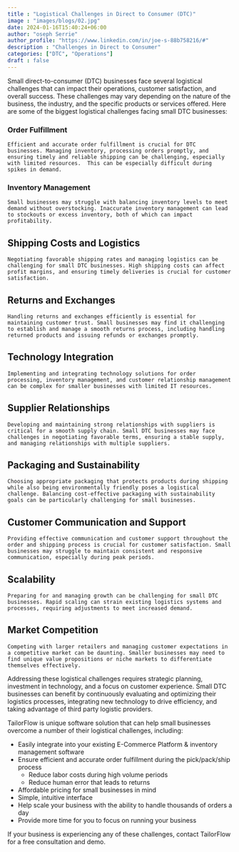 ```yaml
---
title : "Logistical Challenges in Direct to Consumer (DTC)"
image : "images/blogs/02.jpg"
date: 2024-01-16T15:40:24+06:00
author: "oseph Serrie"
author_profile: "https://www.linkedin.com/in/joe-s-88b758216/#"
description : "Challenges in Direct to Consumer"
categories: ["DTC", "Operations"]
draft : false
---
```



Small direct-to-consumer (DTC) businesses face several logistical challenges that can impact their operations, customer satisfaction, and overall success. These challenges may vary depending on the nature of the business, the industry, and the specific products or services offered. Here are some of the biggest logistical challenges facing small DTC businesses:

### Order Fulfillment
    Efficient and accurate order fulfillment is crucial for DTC businesses. Managing inventory, processing orders promptly, and ensuring timely and reliable shipping can be challenging, especially with limited resources.  This can be especially difficult during spikes in demand.

### Inventory Management
    Small businesses may struggle with balancing inventory levels to meet demand without overstocking. Inaccurate inventory management can lead to stockouts or excess inventory, both of which can impact profitability.

## Shipping Costs and Logistics
    Negotiating favorable shipping rates and managing logistics can be challenging for small DTC businesses. High shipping costs can affect profit margins, and ensuring timely deliveries is crucial for customer satisfaction.

## Returns and Exchanges
    Handling returns and exchanges efficiently is essential for maintaining customer trust. Small businesses may find it challenging to establish and manage a smooth returns process, including handling returned products and issuing refunds or exchanges promptly.

## Technology Integration
    Implementing and integrating technology solutions for order processing, inventory management, and customer relationship management can be complex for smaller businesses with limited IT resources.

## Supplier Relationships
    Developing and maintaining strong relationships with suppliers is critical for a smooth supply chain. Small DTC businesses may face challenges in negotiating favorable terms, ensuring a stable supply, and managing relationships with multiple suppliers.

## Packaging and Sustainability
    Choosing appropriate packaging that protects products during shipping while also being environmentally friendly poses a logistical challenge. Balancing cost-effective packaging with sustainability goals can be particularly challenging for small businesses.

## Customer Communication and Support
    Providing effective communication and customer support throughout the order and shipping process is crucial for customer satisfaction. Small businesses may struggle to maintain consistent and responsive communication, especially during peak periods.

## Scalability
    Preparing for and managing growth can be challenging for small DTC businesses. Rapid scaling can strain existing logistics systems and processes, requiring adjustments to meet increased demand.

## Market Competition
    Competing with larger retailers and managing customer expectations in a competitive market can be daunting. Smaller businesses may need to find unique value propositions or niche markets to differentiate themselves effectively.

Addressing these logistical challenges requires strategic planning, investment in technology, and a focus on customer experience. Small DTC businesses can benefit by continuously evaluating and optimizing their logistics processes, integrating new technology to drive efficiency, and taking advantage of third party logistic providers.

TailorFlow is unique software solution that can help small businesses overcome a number of their logistical challenges, including:

- Easily integrate into your existing E-Commerce Platform & inventory management software
- Ensure efficient and accurate order fulfillment during the pick/pack/ship process
    - Reduce labor costs during high volume periods
    - Reduce human error that leads to returns
- Affordable pricing for small businesses in mind
- Simple, intuitive interface
- Help scale your business with the ability to handle thousands of orders a day
- Provide more time for you to focus on running your business

If your business is experiencing any of these challenges, contact TailorFlow for a free consultation and demo.

